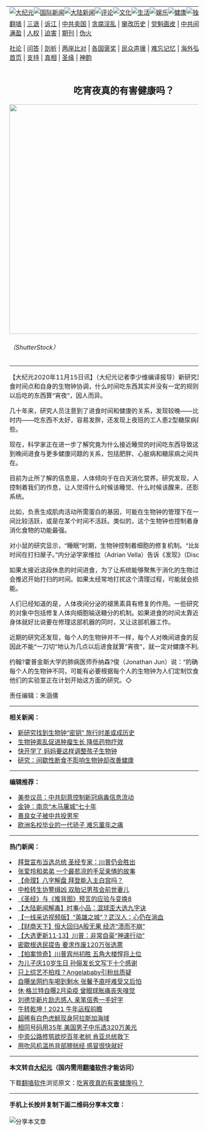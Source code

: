 <a name="1" id="1" target="_blank"></a><span id="1"></span>
<table align=center border="0"><tr><td colspan="2" VALIGN=TOP><a href="https://github.com/fuxdbg372/djy/blob/master/gb/nsc413.md#1"><img src="https://raw.githubusercontent.com/fuxdbg372/www/master/t/djy/1.jpg" title="大纪元"></a><a href="https://github.com/fuxdbg372/djy/blob/master/gb/n24hr.md#1"><img src="https://raw.githubusercontent.com/fuxdbg372/www/master/t/djy/3.jpg" title="国际新闻"></a><a href="https://github.com/fuxdbg372/djy/blob/master/gb/nsc413.md#1"><img src="https://raw.githubusercontent.com/fuxdbg372/www/master/t/djy/4.jpg" title="大陆新闻"></a><a href="https://github.com/fuxdbg372/djy/blob/master/gb/news392.md#1"><img src="https://raw.githubusercontent.com/fuxdbg372/www/master/t/djy/5.jpg" title="评论"></a><a href="https://github.com/fuxdbg372/djy/blob/master/gb/news2007.md#1"><img src="https://raw.githubusercontent.com/fuxdbg372/www/master/t/djy/6.jpg" title="文化"></a><a href="https://github.com/fuxdbg372/djy/blob/master/gb/news2008.md#1"><img src="https://raw.githubusercontent.com/fuxdbg372/www/master/t/djy/7.jpg" title="生活"></a><a href="https://github.com/fuxdbg372/djy/blob/master/gb/ncyule.md#1"><img src="https://raw.githubusercontent.com/fuxdbg372/www/master/t/djy/8.jpg" title="娱乐"></a><a href="https://github.com/fuxdbg372/djy/blob/master/gb/nsc1002.md#1"><img src="https://raw.githubusercontent.com/fuxdbg372/www/master/t/djy/9.jpg" title="健康"><a href="https://github.com/fuxdbg372/djy/blob/master/gb/nf6092.md#1"><img src="https://raw.githubusercontent.com/fuxdbg372/www/master/t/djy/10a.jpg" title="独家"></a><a href="https://github.com/fuxdbg372/djy/blob/master/gb/nf4514.md#1"><img src="https://raw.githubusercontent.com/fuxdbg372/www/master/t/djy/12a.jpg" title="头条"></a></td></tr>
<tr><td colspan="2" VALIGN=TOP><a target="_blank" href="https://github.com/fuxdbg372/www/blob/master/README.md?zsrh#1">翻墙</a> | <a target="_blank" href="https://github.com/fuxdbg372/djy/blob/master/gb/nf5657.md#1">三退</a> | <a target="_blank" href="https://github.com/fuxdbg372/djy/blob/master/gb/nf6124.md#1">诉江</a> | <a target="_blank" href="https://github.com/fuxdbg372/djy/blob/master/gb/nf1176117.md#1">中共卖国</a> | <a target="_blank" href="https://github.com/fuxdbg372/djy/blob/master/gb/nf5773.md#1">贪腐淫乱</a> | <a target="_blank" href="https://github.com/fuxdbg372/djy/blob/master/gb/nf1176115.md#1">窜改历史</a> | <a target="_blank" href="https://github.com/fuxdbg372/djy/blob/master/gb/nf1176107.md#1">党魁画皮</a> | <a target="_blank" href="https://github.com/fuxdbg372/djy/blob/master/gb/nf1320400.md#1">中共间谍</a> | <a target="_blank" href="https://github.com/fuxdbg372/djy/blob/master/gb/nf1176114.md#1">破坏传统</a> | <a target="_blank" href="https://github.com/fuxdbg372/ntdtv/blob/master/gb/prog447_1.md#1">恶贯满盈</a> | <a target="_blank" href="https://github.com/fuxdbg372/djy/blob/master/gb/ncid278.md#1">人权</a> | <a target="_blank" href="https://github.com/fuxdbg372/djy/blob/master/gb/nf1176111.md#1">迫害</a> | <a target="_blank" href="https://gitlab.com/szzdlab/mh-qikan/blob/master/README.md#1">期刊</a> | <a target="_blank" href="https://github.com/fuxdbg372/djy/blob/master/gb/nf5562.md#1">伪火</a></p><p><a target="_blank" href="https://github.com/fuxdbg372/djy/blob/master/gb/9p.md#1">社论</a> | <a target="_blank" href="https://github.com/fuxdbg372/djy/blob/master/gb/nf4378.md#1">问答</a> | <a target="_blank" href="https://github.com/fuxdbg372/djy/blob/master/gb/nf5792.md#1">剖析</a> | <a target="_blank" href="https://github.com/fuxdbg372/djy/blob/master/gb/nf5735.md#1">两岸比对</a> | <a target="_blank" href="https://github.com/fuxdbg372/djy/blob/master/gb/nf6119.md#1">各国褒奖</a> | <a target="_blank" href="https://github.com/fuxdbg372/djy/blob/master/gb/nf6120.md#1">民众声援</a> | <a target="_blank" href="https://github.com/fuxdbg372/djy/blob/master/gb/nf1188594.md#1">难忘记忆</a> | <a target="_blank" href="https://github.com/fuxdbg372/djy/blob/master/gb/nf3180.md#1">海外弘传</a> | <a target="_blank" href="https://github.com/fuxdbg372/djy/blob/master/gb/nf5410.md#1">万人上访</a> | <a target="_blank" href="https://github.com/fuxdbg372/www/blob/master/README.md?zsrh#1">平台首页</a> | <a target="_blank" href="https://github.com/fuxdbg372/djy/blob/master/gb/nf4386.md#1">支持</a> | <a target="_blank" href="https://github.com/fuxdbg372/djy/blob/master/gb/nf4389.md#1">真相</a> | <a target="_blank" href="https://github.com/fuxdbg372/djy/blob/master/gb/nf5790.md#1">圣缘</a> | <a target="_blank" href="https://github.com/fuxdbg372/djy/blob/master/gb/nf4786.md#1">神韵</a></td></tr>
<tr><td VALIGN=TOP width="626"><h2 align=center>吃宵夜真的有害健康吗？</h2>
<img width="600" src="https://i.epochtimes.com/assets/uploads/2020/11/eat-600x400.jpg" />
<h6>（ShutterStock）
</h6>
<hr>
	<p>【大纪元2020年11月15日讯】（大纪元记者李少维编译报导）新研究显示，只要进食时间点和自身的<ahref="https://github.com/fuxdbg372/djy/blob/master/gb/tag/%E7%94%9F%E7%89%A9%E9%92%9F.md#1">生物钟</a>协调，什么时间吃东西其实并没有一定的规则，或者说几点以后吃的东西算“<ahref="https://github.com/fuxdbg372/djy/blob/master/gb/tag/%E5%AE%B5%E5%A4%9C.md#1">宵夜</a>”，因人而异。</p>
<p>几十年来，研究人员注意到了进食时间和健康的关系，发现较晚——比如睡觉前2小时内——吃东西不太好，容易发胖，还发现上夜班的工人患2型糖尿病的风险更高一些。</p>
<p>现在，科学家正在进一步了解究竟为什么接近睡觉的时间吃东西导致这些问题，想找到晚间进食与更多健康问题的关系，包括肥胖、心脏病和糖尿病之间共同的问题所在。</p>
<p>目前为止所了解的信息是，人体倾向于在白天消化营养。研究发现，人体<ahref="https://github.com/fuxdbg372/djy/blob/master/gb/tag/%E7%94%9F%E7%89%A9%E9%92%9F.md#1">生物钟</a>不仅控制着我们的作息，让人觉得什么时候该睡觉、什么时候该醒来，还影响着很多生物系统。</p>
<p>比如，负责生成肌肉活动所需蛋白的基因，可能在生物钟的管理下在一天之中某个时间比较活跃，或是在某个时间不活跃。类似的，这个生物钟也控制着身体，什么时候消化食物的功能最强。</p>
<p>对小鼠的研究显示，“睡眠”时期，生物钟控制着细胞的修复机制。“比如细胞利用这段时间在打扫屋子。”内分泌学家维拉（Adrian Vella）告诉《发现》（Discover）杂志。</p>
<p>如果太接近这段休息的时间进食，为了让系统能够聚焦于消化的生物过程，细胞可能会推迟开始打扫的时间。如果太经常地打扰这个清理过程，可能就会损害这部分机能。</p>
<p>人们已经知道的是，人体夜间分泌的褪黑素具有修复的作用。一些研究者猜测，修复的对象中包括修复人体向细胞输送糖分的机制。如果进食的时间太靠近睡觉的时间，身体就好比说要在修理这部机器的同时，又让这部机器工作。</p>
<p>近期的研究还发现，每个人的生物钟并不一样，每个人对晚间进食的反应也不一样，因此不能“一刀切”地认为几点以后进食就算“<ahref="https://github.com/fuxdbg372/djy/blob/master/gb/tag/%E5%AE%B5%E5%A4%9C.md#1">宵夜</a>”，就一定对健康不利。</p>
<p>约翰?霍普金斯大学的肺病医师乔纳森?俊（Jonathan Jun）说：“的确有迹象表明，每个人的生物钟不同，可能有必要根据每个人的生物钟为人们定制饮食计划。”他说，他们的实验室正在计划开始这方面的研究。◇</p>
<p>责任编辑：朱涵儒</p>
	
<hr>


<strong>相关新闻：</strong>
<li><a href="https://github.com/fuxdbg372/djy/blob/master/gb/18/7/17/n10567511.md#1">新研究找到生物钟“密钥” 旅行时差或成历史</a></li>
<li><a href="https://github.com/fuxdbg372/djy/blob/master/gb/19/5/8/n11241634.md#1">生物钟紊乱促进肿瘤生长 降低药物疗效</a></li>
<li><a href="https://github.com/fuxdbg372/djy/blob/master/gb/19/8/14/n11451093.md#1">快开学了 妈妈要这样调整孩子生物钟</a></li>
<li><a href="https://github.com/fuxdbg372/djy/blob/master/gb/20/9/30/n12440789.md#1">研究：间歇性断食不影响生物钟却改善健康</a></li>
<hr>


<strong>编辑推荐：</strong>
<li><a href="https://github.com/onzhi266/djy/blob/master/gb/20/2/22/n11887949.md#1">美参议员：中共刻意控制新冠病毒信息流动</a></li>
<li><a href="https://github.com/tsiac2612/djy/blob/master/gb/19/5/6/n11238561.md#1" target="_blank">金钟：南京“木马屠城”七十年</a></li><li><a href="https://github.com/fuxdbg372/djy/blob/master/gb/13/9/29/n3974789.md?dfh#1" target="_blank">善良女子被中共投男牢</a></li><li><a href="https://github.com/tsiac2612/djy/blob/master/gb/19/7/14/n11384505.md#1" target="_blank">欧洲名校毕业的一代骄子 难忘童年之痛</a></li>
<hr>

<strong>热门新闻：</strong>
<li><a href="https://github.com/fuxdbg372/djy/blob/master/gb/20/11/11/n12540543.md#1">拜登宣布当选总统 圣经专家：川普仍会胜出</a></li>
<li><a href="https://github.com/fuxdbg372/djy/blob/master/gb/20/11/10/n12537654.md#1">张爱玲和弟弟 一个最悲凉的手足亲情的故事</a></li>
<li><a href="https://github.com/fuxdbg372/djy/blob/master/gb/20/11/9/n12535003.md#1">【命理】八字解盘 拜登能入主白宫吗？</a></li>
<li><a href="https://github.com/fuxdbg372/djy/blob/master/gb/20/11/6/n12529751.md#1">中枪转生协警缉凶  双胎记男孩会前世妻儿</a></li>
<li><a href="https://github.com/fuxdbg372/djy/blob/master/gb/20/9/30/n12442899.md#1">《圣经》与《推背图》预言的应验与变换8</a></li>
<li><a href="https://github.com/fuxdbg372/djy/blob/master/gb/20/11/14/n12549263.md#1">【大陆新闻解毒】时事小品：混球歪大选九字诀</a></li>
<li><a href="https://github.com/fuxdbg372/djy/blob/master/gb/20/11/14/n12548593.md#1">【一线采访视频版】“英雄之城”？武汉人：心仍在淌血</a></li>
<li><a href="https://github.com/fuxdbg372/djy/blob/master/gb/20/11/14/n12549375.md#1">【财商天下】恒大回归A股无果 经济“溃而不崩”</a></li>
<li><a href="https://github.com/fuxdbg372/djy/blob/master/gb/20/11/13/n12546734.md#1">【大选更新11·13】川普：非常自豪“神速行动”</a></li>
<li><a href="https://github.com/fuxdbg372/djy/blob/master/gb/20/11/13/n12548102.md#1">密歇根选民提告 要求作废120万张选票</a></li>
<li><a href="https://github.com/fuxdbg372/djy/blob/master/gb/20/11/13/n12545671.md#1">【拍案惊奇】川普宾州初胜 五角大楼悍将上位</a></li>
<li><a href="https://github.com/fuxdbg372/djy/blob/master/gb/20/11/13/n12545659.md#1">为儿子庆10岁生日 孙俪发长文写下十个感谢</a></li>
<li><a href="https://github.com/fuxdbg372/djy/blob/master/gb/20/11/11/n12542395.md#1">只上综艺不拍戏？Angelababy引粉丝质疑</a></li>
<li><a href="https://github.com/fuxdbg372/djy/blob/master/gb/20/11/13/n12548178.md#1">自曝坐网约车喝到剩水 张馨予直呼难受又后怕</a></li>
<li><a href="https://github.com/fuxdbg372/djy/blob/master/gb/20/11/12/n12545036.md#1">休·格兰特自曝2月染疫 曾眼球胀痛丧失嗅觉</a></li>
<li><a href="https://github.com/fuxdbg372/djy/blob/master/gb/20/11/13/n12548015.md#1">刘德华新片励志感人 亲笔信秀一手好字</a></li>
<li><a href="https://github.com/fuxdbg372/djy/blob/master/gb/20/11/3/n12521804.md#1">牛转乾坤！2021 牛年运程前瞻</a></li>
<li><a href="https://github.com/fuxdbg372/djy/blob/master/gb/20/11/12/n12544525.md#1">超稀有白色虎鲸现身阿拉斯加海域</a></li>
<li><a href="https://github.com/fuxdbg372/djy/blob/master/gb/20/11/12/n12543914.md#1">相同号码用35年 美国男子中乐透320万美元</a></li>
<li><a href="https://github.com/fuxdbg372/djy/blob/master/gb/20/11/13/n12546509.md#1">中资公路修筑欲挖百年老树 肯亚总统救下</a></li>
<li><a href="https://github.com/fuxdbg372/djy/blob/master/gb/20/11/11/n12542042.md#1">用吹风机温热背部膀胱经 感冒很快就好</a></li>
<hr>

<strong>本文转自<a href="https://www.epochtimes.com">大纪元</a>（国内需用<a href="https://github.com/fuxdbg372/www/blob/master/README.md#8">翻墙软件</a>才能访问）</strong><p>下载<a href="https://github.com/fuxdbg372/www/blob/master/README.md#8">翻墙软件</a>浏览原文：<a href="https://www.epochtimes.com/gb/20/11/15/n12550142.htm">吃宵夜真的有害健康吗？</a></p><hr>

<strong>手机上长按并复制下面二维码分享本文章：</strong><br><br><img src="https://chart.apis.google.com/chart?cht=qr&chs=240x240&choe=UTF-8&chld=M|2&chl=https://github.com/fuxdbg372/djy/blob/master/gb/20/11/15/n12550142.md%231" title="分享本文章"></td><td VALIGN=TOP><a href="https://github.com/fuxdbg372/djy/blob/master/gb/16/1/21/n4622075.md?dfh#1" target="_blank"><img src="https://raw.githubusercontent.com/fuxdbg372/djy/master/gb/300/wei-f1.jpg" title="中共的伪火骗局"  alt="中共的伪火骗局"></a><br><a href="https://github.com/fuxdbg372/www/blob/master/README.md?dfh#9" target="_blank"><img src="https://raw.githubusercontent.com/fuxdbg372/djy/master/gb/300/yong-h.jpg" title="永恒的见证"  alt="永恒的见证"></a><br><a href="https://github.com/fuxdbg372/djy/blob/master/gb/13/9/29/n3974789.md?dfh#1" target="_blank"><img src="https://raw.githubusercontent.com/fuxdbg372/djy/master/gb/300/shang-lnz.jpg" title="善良女子被中共投男牢"  alt="善良女子被中共投男牢"></a><br><a href="https://github.com/fuxdbg372/djy/blob/master/gb/16/3/16/n4663449.md?dfh#1" target="_blank"><img src="https://raw.githubusercontent.com/fuxdbg372/djy/master/gb/300/huo-z3.jpg" title="警卫目击活摘器官"  alt="警卫目击活摘器官"></a><br><a href="https://github.com/fuxdbg372/djy/blob/master/gb/16/8/7/n8177641.md?dfh#1" target="_blank"><img src="https://raw.githubusercontent.com/fuxdbg372/djy/master/gb/300/huo-z4.jpg" title="证人描述活摘恐怖"  alt="证人描述活摘恐怖"></a><br><a href="https://github.com/fuxdbg372/djy/blob/master/gb/10/4/19/n2881569.md?dfh#1" target="_blank"><img src="https://raw.githubusercontent.com/fuxdbg372/djy/master/gb/300/huo-z1.jpg" title="揭开活摘器官黑幕"  alt="揭开活摘器官黑幕"></a><br><a href="https://github.com/fuxdbg372/djy/blob/master/gb/10/11/7/n3077476.md?dfh#1" target="_blank"><img src="https://raw.githubusercontent.com/fuxdbg372/djy/master/gb/300/ma-ks.jpg" title="马克思的成魔之路"  alt="马克思的成魔之路"></a><br><a href="https://github.com/fuxdbg372/djy/blob/master/gb/14/6/9/n4173977.md?dfh#1" target="_blank"><img src="https://raw.githubusercontent.com/fuxdbg372/djy/master/gb/300/chang-zs.jpg" title="藏字石 蕴天机"  alt="藏字石 蕴天机"></a><br><a href="https://github.com/fuxdbg372/djy/blob/master/gb/18/5/10/n10381511.md?dfh#1" target="_blank"><img src="https://raw.githubusercontent.com/fuxdbg372/djy/master/gb/300/st1.jpg" title="关注3亿人三退"  alt="关注3亿人三退"></a><br><a href="https://github.com/fuxdbg372/djy/blob/master/gb/18/3/21/n10237682.md?dfh#1" target="_blank"><img src="https://raw.githubusercontent.com/fuxdbg372/djy/master/gb/300/jie-t.jpg" title="解体中共复兴中华"  alt="解体中共复兴中华"></a><br><a href="https://github.com/fuxdbg372/djy/blob/master/gb/9/2/9/n2422991.md?dfh#1" target="_blank"><img src="https://raw.githubusercontent.com/fuxdbg372/djy/master/gb/300/gao-zs.jpg" title="中共迫害良心律师"  alt="中共迫害良心律师"></a><br><a href="https://github.com/fuxdbg372/djy/blob/master/gb/18/12/9/n10900044.md?dfh#1" target="_blank"><img src="https://raw.githubusercontent.com/fuxdbg372/djy/master/gb/300/sj1.jpg" title="303万人举报江泽民"  alt="303万人举报江泽民"></a><br><a href="https://github.com/fuxdbg372/djy/blob/master/gb/18/8/28/n10672014.md?dfh#1" target="_blank"><img src="https://raw.githubusercontent.com/fuxdbg372/djy/master/gb/300/sj2.jpg" title="这些官员为何起诉江泽民"  alt="这些官员为何起诉江泽民"></a><br><a href="https://github.com/fuxdbg372/djy/blob/master/gb/8/12/18/n2367165.md?dfh#1" target="_blank"><img src="https://raw.githubusercontent.com/fuxdbg372/djy/master/gb/300/liangan.jpg" title="海峡两岸的强烈对比"  alt="海峡两岸的强烈对比"></a><br><a href="https://github.com/fuxdbg372/djy/blob/master/gb/15/12/10/n4593139.md?dfh#1" target="_blank"><img src="https://raw.githubusercontent.com/fuxdbg372/djy/master/gb/300/jia-ndzl.jpg" title="加拿大总理的贺信"  alt="加拿大总理的贺信"></a><br><a href="https://github.com/fuxdbg372/djy/blob/master/gb/11/6/17/n3289382.md?dfh#1" target="_blank"><img src="https://raw.githubusercontent.com/fuxdbg372/djy/master/gb/300/xiao-wd.jpg" title="探寻真相兼听则明"  alt="探寻真相兼听则明"></a><br><a href="https://github.com/fuxdbg372/djy/blob/master/gb/18/10/27/n10812623.md?dfh#1" target="_blank"><img src="https://raw.githubusercontent.com/fuxdbg372/djy/master/gb/300/yindu.jpg" title="印度媒体报道东方"  alt="印度媒体报道东方"></a><br><a href="https://github.com/fuxdbg372/djy/blob/master/gb/18/6/9/n10469652.md?dfh#1" target="_blank"><img src="https://raw.githubusercontent.com/fuxdbg372/djy/master/gb/300/xie-j.jpg" title="不一样的海外校园"  alt="不一样的海外校园"></a><br><a href="https://github.com/fuxdbg372/djy/blob/master/gb/7/4/5/n1669415.md?dfh#1" target="_blank"><img src="https://raw.githubusercontent.com/fuxdbg372/djy/master/gb/300/li-up.jpg" title="从大师到徒弟的传奇"  alt="从大师到徒弟的传奇"></a><br><a href="https://github.com/fuxdbg372/djy/blob/master/gb/17/5/26/n9191512.md?dfh#1" target="_blank"><img src="https://raw.githubusercontent.com/fuxdbg372/djy/master/gb/300/zfl2.jpg" title="亿万人与东方一本奇书"  alt="亿万人与东方一本奇书"></a><br><a href="https://github.com/fuxdbg372/djy/blob/master/gb/13/11/27/n4020290.md?dfh#1" target="_blank"><img src="https://raw.githubusercontent.com/fuxdbg372/djy/master/gb/300/zhen-h.jpg" title="大陆见不到的震撼场面"  alt="大陆见不到的震撼场面"></a><br><a href="https://github.com/fuxdbg372/djy/blob/master/gb/15/7/17/n4482910.md?dfh#1" target="_blank"><img src="https://raw.githubusercontent.com/fuxdbg372/djy/master/gb/300/dalu-sk.jpg" title="人心向善 大陆当初盛况"  alt="人心向善 大陆当初盛况"></a><br><a href="https://github.com/fuxdbg372/djy/blob/master/gb/19/1/5/n10955468.md?dfh#1" target="_blank"><img src="https://raw.githubusercontent.com/fuxdbg372/djy/master/gb/300/zfl1.jpg" title="追寻真理 这书讲什么"  alt="追寻真理 这书讲什么"></a><br><a href="https://github.com/fuxdbg372/www/blob/master/README.md?dfh#1" target="_blank"><img src="https://raw.githubusercontent.com/fuxdbg372/djy/master/gb/300/fq1.jpg" title="下载免费翻墙软件"  alt="下载免费翻墙软件"></a><br></td></tr></table>
